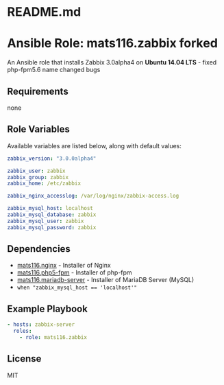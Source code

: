 # README.md
# Ansible Role: mats116.zabbix forked

An Ansible role that installs Zabbix 3.0alpha4 on **Ubuntu 14.04 LTS** - fixed php-fpm5.6 name changed bugs 

## Requirements

none

## Role Variables

Available variables are listed below, along with default values:

```yaml
zabbix_version: "3.0.0alpha4"

zabbix_user: zabbix
zabbix_group: zabbix
zabbix_home: /etc/zabbix

zabbix_nginx_accesslog: /var/log/nginx/zabbix-access.log

zabbix_mysql_host: localhost
zabbix_mysql_database: zabbix
zabbix_mysql_user: zabbix
zabbix_mysql_password: zabbix
```

## Dependencies

- [mats116.nginx](https://galaxy.ansible.com/detail#/role/6198) - Installer of Nginx
- [mats116.php5-fpm](https://galaxy.ansible.com/detail#/role/6238) - Installer of php-fpm
- [mats116.mariadb-server](https://galaxy.ansible.com/detail#/role/6199) - Installer of MariaDB Server (MySQL)
 - `when "zabbix_mysql_host == 'localhost'"`

## Example Playbook

```yaml
- hosts: zabbix-server
  roles:
    - role: mats116.zabbix
```

## License

MIT
